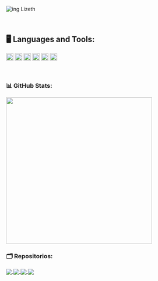 


![ing Lizeth](https://user-images.githubusercontent.com/108889788/201416786-9040d2ee-c8b8-4826-af22-d62d29f36586.gif)


<br>
 
 
 ## **:desktop_computer: Languages and Tools:**  

<code><img height="20" src="https://img.shields.io/badge/javascript-%23323330.svg?style=for-the-badge&logo=javascript&logoColor=%23F7DF1E"></code>
<code><img height="20" src="https://img.shields.io/badge/html5-%23E34F26.svg?style=for-the-badge&logo=html5&logoColor=white"></code>
<code><img height="20" src="https://img.shields.io/badge/css3-%231572B6.svg?style=for-the-badge&logo=css3&logoColor=white"></code>
<code><img height="20" src="https://img.shields.io/badge/github-%23121011.svg?style=for-the-badge&logo=github&logoColor=white"></code>
<code><img height="20" src="https://img.shields.io/badge/firebase-%23039BE5.svg?style=for-the-badge&logo=firebase"></code>
<code><img height="20" src="https://img.shields.io/badge/git-%23F05033.svg?style=for-the-badge&logo=git&logoColor=white"></code>


<br>


### 📊 GitHub Stats:
<a href="https://github-readme-stats.vercel.app/api?username=Liz2208&theme=algolia&hide_border=false&include_all_commits=true&count_private=true">
  <img align="center" src="https://github-readme-stats.vercel.app/api?username=Liz2208&theme=algolia&hide_border=false&include_all_commits=true&count_private=true" width="400"/>

</a>
  
  
  ### 🗂️ Repositorios:

<a href="https://github.com/Liz2208/CDMX013-social-network-PartyGirls">
  <img align="center" src="https://github.com/Liz2208/CDMX013-md-links.git!&theme=algolia" />
</a>
<a href="https://github.com/Liz2208/CDMX013-social-network-PartyGirls.git">
  <img align="center" src="https://github-readme-stats.vercel.app/api/pin/?username=BeliFr&repo=CDMX013-social-network&theme=algolia" />
</a>
<a href="https://github.com/BeliFr/CDMX013-data-lovers-frias-jimenez">
  <img align="center" src="https://github-readme-stats.vercel.app/api/pin/?username=BeliFr&repo=CDMX013-data-lovers-frias-jimenez&theme=algolia" />
</a>
<a href="https://github.com/BeliFr/CDMX013-cipher">
  <img align="center" src="https://github-readme-stats.vercel.app/api/pin/?username=BeliFr&repo=CDMX013-cipher&theme=algolia" />
</a>
<!---
Liz2208/Liz2208 is a ✨ special ✨ repository because its `README.md` (this file) appears on your GitHub profile.
You can click the Preview link to take a look at your changes.
--->
